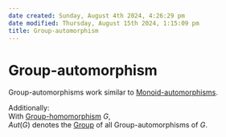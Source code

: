 ```yaml
---  
date created: Sunday, August 4th 2024, 4:26:29 pm  
date modified: Thursday, August 15th 2024, 1:15:09 pm  
title: Group-automorphism  
---  
```

# Group-automorphism  
Group-automorphisms work similar to [Monoid-automorphisms](../../Monoids/Morphisms/Automorphism.md).  
  
Additionally:  
With [Group-homomorphism](./Group-homomorphism.md) $G$,  
$Aut(G)$ denotes the [Group](../Group.md) of all Group-automorphisms of $G$.